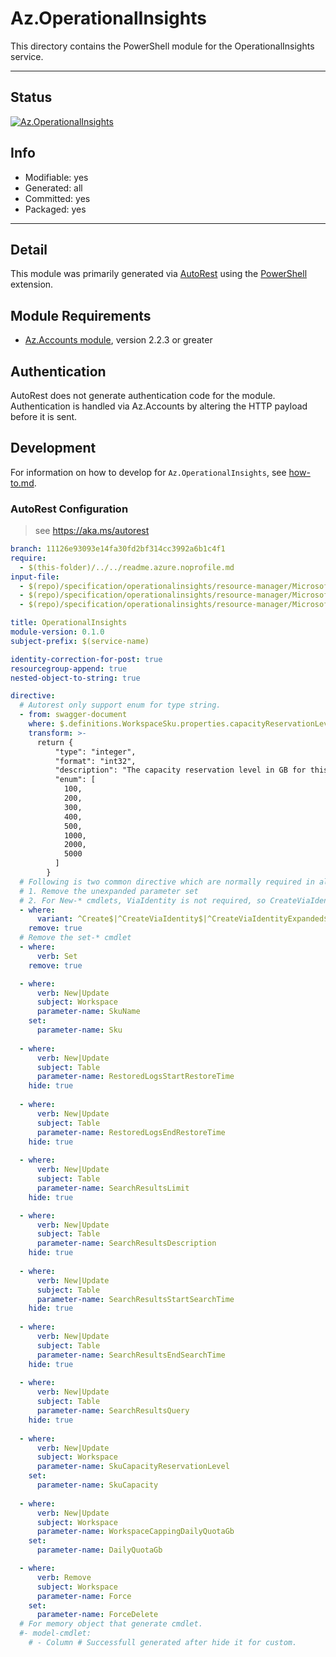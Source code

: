 <!-- region Generated -->
# Az.OperationalInsights
This directory contains the PowerShell module for the OperationalInsights service.

---
## Status
[![Az.OperationalInsights](https://img.shields.io/powershellgallery/v/Az.OperationalInsights.svg?style=flat-square&label=Az.OperationalInsights "Az.OperationalInsights")](https://www.powershellgallery.com/packages/Az.OperationalInsights/)

## Info
- Modifiable: yes
- Generated: all
- Committed: yes
- Packaged: yes

---
## Detail
This module was primarily generated via [AutoRest](https://github.com/Azure/autorest) using the [PowerShell](https://github.com/Azure/autorest.powershell) extension.

## Module Requirements
- [Az.Accounts module](https://www.powershellgallery.com/packages/Az.Accounts/), version 2.2.3 or greater

## Authentication
AutoRest does not generate authentication code for the module. Authentication is handled via Az.Accounts by altering the HTTP payload before it is sent.

## Development
For information on how to develop for `Az.OperationalInsights`, see [how-to.md](how-to.md).
<!-- endregion -->

### AutoRest Configuration
> see https://aka.ms/autorest

``` yaml
branch: 11126e93093e14fa30fd2bf314cc3992a6b1c4f1 
require:
  - $(this-folder)/../../readme.azure.noprofile.md
input-file:
  - $(repo)/specification/operationalinsights/resource-manager/Microsoft.OperationalInsights/preview/2021-12-01-preview/Operations.json
  - $(repo)/specification/operationalinsights/resource-manager/Microsoft.OperationalInsights/preview/2021-12-01-preview/Tables.json
  - $(repo)/specification/operationalinsights/resource-manager/Microsoft.OperationalInsights/preview/2021-12-01-preview/Workspaces.json

title: OperationalInsights
module-version: 0.1.0
subject-prefix: $(service-name)

identity-correction-for-post: true
resourcegroup-append: true
nested-object-to-string: true

directive:
  # Autorest only support enum for type string.
  - from: swagger-document
    where: $.definitions.WorkspaceSku.properties.capacityReservationLevel
    transform: >-
      return {
          "type": "integer",
          "format": "int32",
          "description": "The capacity reservation level in GB for this workspace, when CapacityReservation sku is selected.",
          "enum": [
            100,
            200,
            300,
            400,
            500,
            1000,
            2000,
            5000
          ]
        }	
  # Following is two common directive which are normally required in all the RPs
  # 1. Remove the unexpanded parameter set
  # 2. For New-* cmdlets, ViaIdentity is not required, so CreateViaIdentityExpanded is removed as well
  - where:
      variant: ^Create$|^CreateViaIdentity$|^CreateViaIdentityExpanded$|^Update$|^UpdateViaIdentity$
    remove: true
  # Remove the set-* cmdlet
  - where:
      verb: Set
    remove: true

  - where: 
      verb: New|Update
      subject: Workspace
      parameter-name: SkuName
    set:
      parameter-name: Sku
	  
  - where: 
      verb: New|Update
      subject: Table
      parameter-name: RestoredLogsStartRestoreTime
    hide: true 
	
  - where: 
      verb: New|Update
      subject: Table
      parameter-name: RestoredLogsEndRestoreTime
    hide: true 
	
  - where: 
      verb: New|Update
      subject: Table
      parameter-name: SearchResultsLimit
    hide: true 

  - where: 
      verb: New|Update
      subject: Table
      parameter-name: SearchResultsDescription
    hide: true 
	
  - where: 
      verb: New|Update
      subject: Table
      parameter-name: SearchResultsStartSearchTime
    hide: true 
	
  - where: 
      verb: New|Update
      subject: Table
      parameter-name: SearchResultsEndSearchTime
    hide: true 
	
  - where: 
      verb: New|Update
      subject: Table
      parameter-name: SearchResultsQuery
    hide: true 
	
  - where: 
      verb: New|Update
      subject: Workspace
      parameter-name: SkuCapacityReservationLevel
    set:
      parameter-name: SkuCapacity
 
  - where: 
      verb: New|Update
      subject: Workspace
      parameter-name: WorkspaceCappingDailyQuotaGb
    set:
      parameter-name: DailyQuotaGb

  - where: 
      verb: Remove
      subject: Workspace
      parameter-name: Force
    set:
      parameter-name: ForceDelete
  # For memory object that generate cmdlet.  
  #- model-cmdlet:
    # - Column # Successfull generated after hide it for custom.
```
